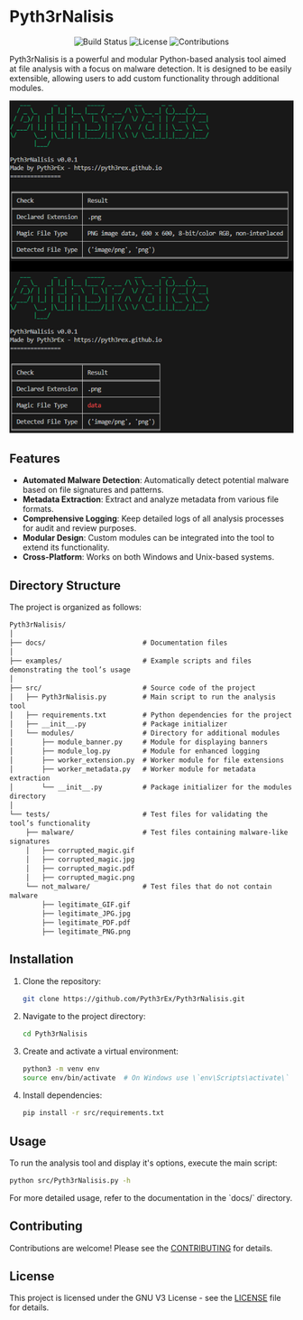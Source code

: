 
# Pyth3rNalisis

<div align="center">

![Build Status](https://img.shields.io/badge/build-passing-brightgreen)
![License](https://img.shields.io/badge/license-GNU-green)
![Contributions](https://img.shields.io/badge/contributions-welcome-orange)

</div>

Pyth3rNalisis is a powerful and modular Python-based analysis tool aimed at file analysis with a focus on malware detection. It is designed to be easily extensible, allowing users to add custom functionality through additional modules.
<div align="center">

![image](https://raw.githubusercontent.com/Pyth3rEx/Pyth3rNalisis/main/examples/test.png)
</div>

## Features

- **Automated Malware Detection**: Automatically detect potential malware based on file signatures and patterns.
- **Metadata Extraction**: Extract and analyze metadata from various file formats.
- **Comprehensive Logging**: Keep detailed logs of all analysis processes for audit and review purposes.
- **Modular Design**: Custom modules can be integrated into the tool to extend its functionality.
- **Cross-Platform**: Works on both Windows and Unix-based systems.

## Directory Structure

The project is organized as follows:

```
Pyth3rNalisis/
│
├── docs/                        # Documentation files
│
├── examples/                    # Example scripts and files demonstrating the tool’s usage
│
├── src/                         # Source code of the project
│   ├── Pyth3rNalisis.py         # Main script to run the analysis tool
│   ├── requirements.txt         # Python dependencies for the project
│   ├── __init__.py              # Package initializer
│   └── modules/                 # Directory for additional modules
│       ├── module_banner.py     # Module for displaying banners
│       ├── module_log.py        # Module for enhanced logging
│       ├── worker_extension.py  # Worker module for file extensions
│       ├── worker_metadata.py   # Worker module for metadata extraction
│       └── __init__.py          # Package initializer for the modules directory
│
└── tests/                       # Test files for validating the tool’s functionality
    ├── malware/                 # Test files containing malware-like signatures
    │   ├── corrupted_magic.gif
    │   ├── corrupted_magic.jpg
    │   ├── corrupted_magic.pdf
    │   ├── corrupted_magic.png
    └── not_malware/             # Test files that do not contain malware
        ├── legitimate_GIF.gif
        ├── legitimate_JPG.jpg
        ├── legitimate_PDF.pdf
        ├── legitimate_PNG.png
```

## Installation

1. Clone the repository:
   ```bash
   git clone https://github.com/Pyth3rEx/Pyth3rNalisis.git
   ```
2. Navigate to the project directory:
   ```bash
   cd Pyth3rNalisis
   ```
3. Create and activate a virtual environment:
   ```bash
   python3 -m venv env
   source env/bin/activate  # On Windows use \`env\Scripts\activate\`
   ```
4. Install dependencies:
   ```bash
   pip install -r src/requirements.txt
   ```

## Usage

To run the analysis tool and display it's options, execute the main script:

```bash
python src/Pyth3rNalisis.py -h
```

For more detailed usage, refer to the documentation in the \`docs/\` directory.

## Contributing

Contributions are welcome! Please see the [CONTRIBUTING](CONTRIBUTING.md) for details.

## License

This project is licensed under the GNU V3 License - see the [LICENSE](LICENSE) file for details.
